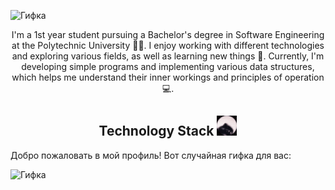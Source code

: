 
![Гифка](video_2024-06-08_23-36-04.gif)
<div align="center">

I'm a 1st year student pursuing a Bachelor's degree in Software Engineering at the Polytechnic University 👨‍🎓. I enjoy working with different technologies and exploring various fields, as well as learning new things 👾. Currently, I'm developing simple programs and implementing various data structures, which helps me understand their inner workings and principles of operation 💻.

</div>

<div align="center">
    <h2>Technology Stack <img src="./pedro.gif" alt="Pedro" width="32 /> </h2> 
    <img src="">
</div>

Добро пожаловать в мой профиль! Вот случайная гифка для вас:

![Гифка](gif/test2.gif)
